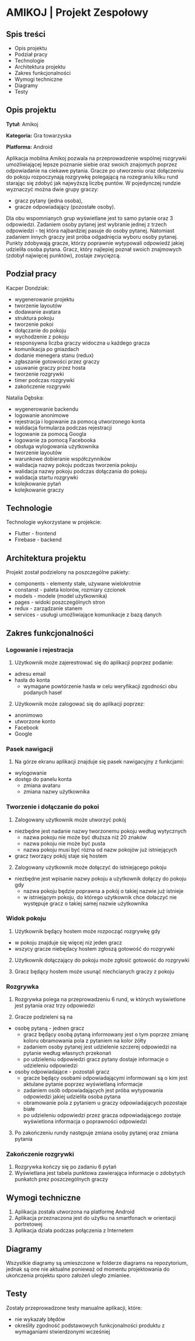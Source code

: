 # AMIKOJ | Projekt Zespołowy

## Spis treści

-   Opis projektu
-   Podział pracy 
-   Technologie
-   Architektura projektu
-   Zakres funkcjonalności
-   Wymogi techniczne
-   Diagramy
-   Testy

## Opis projektu

**Tytuł:** Amikoj

**Kategoria:** Gra towarzyska

**Platforma:** Android

Aplikacja mobilna Amikoj pozwala na przeprowadzenie wspólnej rozgrywki umożliwiającej lepsze poznanie siebie oraz swoich znajomych poprzez odpowiadanie na ciekawe pytania.
Gracze po utworzeniu oraz dołączeniu do pokoju rozpoczynają rozgrywkę polegającą na rozegraniu kilku rund starając się zdobyć jak najwyższą liczbę puntów.
W pojedynczej rundzie wyznaczyć można dwie grupy graczy:
- gracz pytany (jedna osoba),
- gracze odpowiadający (pozostałe osoby).

Dla obu wspomnianych grup wyświetlane jest to samo pytanie oraz 3 odpowiedzi. Zadaniem osoby pytanej jest wybranie jednej z trzech odpowiedzi - tej która najbardziej pasuje do osoby pytanej. Natomiast zadaniem innych graczy jest próba odgadnięcia wyboru osoby pytanej. Punkty zdobywają gracze, którzy poprawnie wytypowali odpowiedź jakiej udzieliła osoba pytana. Gracz, który najlepiej poznał swoich znajmowych (zdobył najwięcej punktów), zostaje zwycięzcą.


## Podział pracy
Kacper Dondziak:
- wygenerowanie projektu
- tworzenie layoutów
- dodawanie avatara
- struktura pokoju
- tworzenie pokoi
- dołączanie do pokoju
- wychodzenie z pokoju
- responsywna liczba graczy widoczna u każdego gracza
- komunikacja po gniazdach
- dodanie menegera stanu (redux)
- zgłaszanie gotowości przez graczy
- usuwanie graczy przez hosta
- tworzenie rozgrywki
- timer podczas rozgrywki
- zakończenie rozgrywki


Natalia Dębska:
- wygenerowanie backendu
- logowanie anonimowe
- rejestracja i logowanie za pomocą utworzonego konta
- walidacja formularza podczas rejestracji
- logowanie za pomocą Googla
- logowanie za pomocą Facebooka
- obsługa wylogowania użytkownika
- tworzenie layoutów
- warunkowe dobieranie współczynników
- walidacja nazwy pokoju podczas tworzenia pokoju
- walidacja nazwy pokoju podczas dołączania do pokoju
- walidacja startu rozgrywki
- kolejkowanie pytań
- kolejkowanie graczy


## Technologie
Technologie wykorzystane w projekcie:
- Flutter - frontend
- Firebase - backend


## Architektura projektu
Projekt został podzielony na poszczególne pakiety:
- components - elementy stałe, używane wielokrotnie 
- constanst - paleta kolorów, rozmiary czcionek
- models - modele (model użytkownika)
- pages - widoki poszczególnych stron
- redux - zarządzanie stanem
- services - usuługi umożliwiające komunikacje z bazą danych


## Zakres funkcjonalności

### Logowanie i rejestracja
1. Użytkownik może zajerestrować się do aplikacji poprzez podanie:
  - adresu email
  - hasła do konta
    - wymagane powtórzenie hasła w celu weryfikacji zgodności obu podanych haseł
    
2. Użytkownik może zalogować się do aplikacji poprzez:
  - anonimowo
  - utworzone konto
  - Facebook
  - Google

### Pasek nawigacji
1. Na górze ekranu aplikacji znajduje się pasek nawigacyjny z funkcjami:
  - wylogowanie 
  - dostęp do panelu konta
    - zmiana avataru
    - zmiana nazwy użytkownika

### Tworzenie i dołączanie do pokoi
1. Zalogowany użytkownik może utworzyć pokój
  - niezbędne jest nadanie nazwy tworzonemu pokoju według wytycznych
    - nazwa pokoju nie może być dłuższa niż 20 znaków
    - nazwa pokoju nie może być pusta
    - nazwa pokoju musi być rózna od nazw pokojów już istniejących
  - gracz tworzący pokój staje się hostem
  
2. Zalogowany użytkownik może dołączyć do istniejącego pokoju
  - niezbędne jest wpisanie nazwy pokoju a użytkownik dołączy do pokoju gdy
    - nazwa pokoju będzie poprawna a pokój o takiej nazwie już istnieje
    - w istniejącym pokoju, do którego użytkownik chce dołaczyć nie występuje gracz o takiej samej nazwie użytkownika

### Widok pokoju
1. Użytkownik będący hostem może rozpocząć rozgrywkę gdy
  - w pokoju znajduje się więcej niz jeden gracz 
  - wszycy gracze niebędacy hostem zgłoszą gotowość do rozgrywki

2. Użytkownik dołączający do pokoju może zgłosić gotowość do rozgrywki 

3. Gracz będący hostem może usunąć niechcianych graczy z pokoju 

### Rozgrywka
1. Rozgrywka polega na przeprowadzeniu 6 rund, w których wyświetlone jest pytania oraz trzy odpowiedzi

2. Gracze podzieleni są na
  - osobę pytaną - jednen gracz 
    - gracz będący osobą pytaną informowany jest o tym poprzez zmianę koloru obramowania pola z pytaniem na kolor żółty 
    - zadaniem osoby pytanej jest udzielenie szczerej odpowiedzi na pytanie według własnych przekonań
    - po udzieleniu odpowiedzi gracz pytany dostaje informacje o udzieleniu odpowiedzi
  - osoby odpowiadające - pozostali gracz
    - gracze będący osobami odpowiadającymi informowani są o kim jest aktulane pytanie poprzez wyświetlaną informacje
    - zadaniem osób odpowiadających jest próba wytypowania odpowiedzi jakiej udzieliła osoba pytana
    - obramowanie pola z pytaniem u graczy odpowiadających pozostaje białe
    - po udzieleniu odpowiedzi przez gracza odpowiadającego zostaje wyświetlona informacja o poprawności odpowiedzi

3. Po zakończeniu rundy następuje zmiana osoby pytanej oraz zmiana pytania


### Zakończenie rozgrywki
1. Rozgrywka kończy się po zadaniu 6 pytań 
2. Wyświetlana jest tabela punktowa zawierająca informacje o zdobytych punkatch prez poszczególnych graczy


## Wymogi techniczne
1. Aplikacja została utworzona na platformę Android
2. Aplikacja przeznaczona jest do użytku na smartfonach w orientacji portretowej
3. Aplikacja działa podczas połączenia z Internetem


## Diagramy
Wszystkie diagramy są umieszczone w folderze diagrams na repozytorium, jednak są one nie aktualne ponieważ od momentu projektowania do ukończenia projektu sporo założeń uległo zmianiee.


## Testy
Zostały przeprowadzone testy manualne aplikacji, które:
- nie wykazały błędów
- określiły zgodność podstawowych funkcjonalności produktu z wymaganiami stwierdzonymi wcześniej



